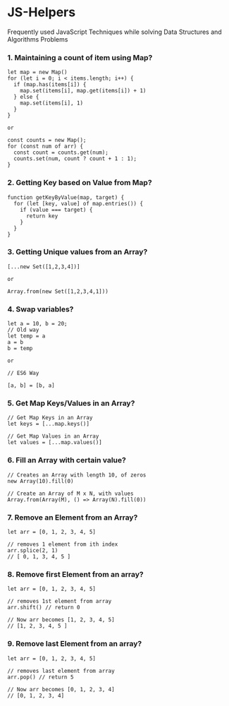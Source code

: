 # JS-Helpers
Frequently used JavaScript Techniques while solving Data Structures and Algorithms Problems


### 1. Maintaining a count of item using Map?
```
let map = new Map()
for (let i = 0; i < items.length; i++) {
  if (map.has(items[i]) {
    map.set(items[i], map.get(items[i]) + 1)
  } else {
    map.set(items[i], 1)
  }
}

or

const counts = new Map();
for (const num of arr) {
  const count = counts.get(num);
  counts.set(num, count ? count + 1 : 1);
}
```

### 2. Getting Key based on Value from Map?
```
function getKeyByValue(map, target) {
  for (let [key, value] of map.entries()) {
    if (value === target) {
      return key
    }
  }
}
```

### 3. Getting Unique values from an Array?
```
[...new Set([1,2,3,4])]

or

Array.from(new Set([1,2,3,4,1]))
```

### 4. Swap variables?
```
let a = 10, b = 20;
// Old way
let temp = a
a = b
b = temp

or

// ES6 Way

[a, b] = [b, a]
```

### 5. Get Map Keys/Values in an Array?
```
// Get Map Keys in an Array
let keys = [...map.keys()]

// Get Map Values in an Array
let values = [...map.values()]
```

### 6. Fill an Array with certain value?
```
// Creates an Array with length 10, of zeros
new Array(10).fill(0)

// Create an Array of M x N, with values 
Array.from(Array(M), () => Array(N).fill(0))
```

### 7. Remove an Element from an Array?
```
let arr = [0, 1, 2, 3, 4, 5]

// removes 1 element from ith index
arr.splice(2, 1)
// [ 0, 1, 3, 4, 5 ]
```

### 8. Remove first Element from an array?
```
let arr = [0, 1, 2, 3, 4, 5]

// removes 1st element from array
arr.shift() // return 0

// Now arr becomes [1, 2, 3, 4, 5]
// [1, 2, 3, 4, 5 ]
```

### 9. Remove last Element from an array?
```
let arr = [0, 1, 2, 3, 4, 5]

// removes last element from array
arr.pop() // return 5

// Now arr becomes [0, 1, 2, 3, 4]
// [0, 1, 2, 3, 4]
```
